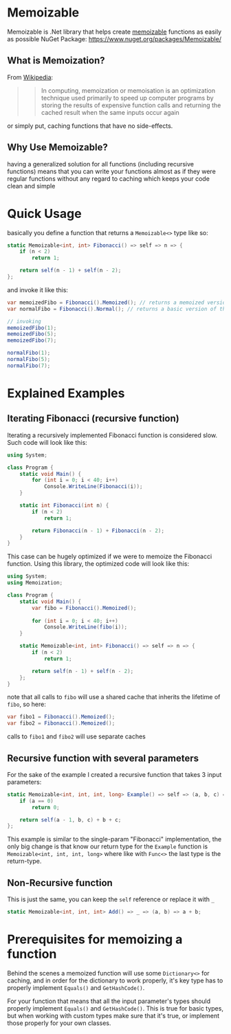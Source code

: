 # Memoizable
Memoizable is .Net library that helps create [memoizable](https://en.wikipedia.org/wiki/Memoization) functions as easily as possible
NuGet Package: https://www.nuget.org/packages/Memoizable/

## What is Memoization?
From [Wikipedia](https://en.wikipedia.org/wiki/Memoization):
>> In computing, memoization or memoisation is an optimization technique used primarily to speed up computer programs by storing the results of expensive function calls and returning the cached result when the same inputs occur again

or simply put, caching functions that have no side-effects.

## Why Use Memoizable?
having a generalized solution for all functions (including recursive functions) means that you can write your functions almost as if they were regular functions without any regard to caching which keeps your code clean and simple

# Quick Usage
basically you define a function that returns a `Memoizable<>` type like so:
``` csharp
static Memoizable<int, int> Fibonacci() => self => n => {
    if (n < 2)
        return 1;

    return self(n - 1) + self(n - 2);
};
```

and invoke it like this:
``` csharp
var memoizedFibo = Fibonacci().Memoized(); // returns a memoized version of the function
var normalFibo = Fibonacci().Normal(); // returns a basic version of the function

// invoking
memoizedFibo(1);
memoizedFibo(5);
memoizedFibo(7);

normalFibo(1);
normalFibo(5);
normalFibo(7);
```


# Explained Examples
## Iterating Fibonacci (recursive function)
Iterating a recursively implemented Fibonacci function is considered slow.
Such code will look like this:

``` csharp
using System;

class Program {
    static void Main() {
        for (int i = 0; i < 40; i++)
            Console.WriteLine(Fibonacci(i));
    }

    static int Fibonacci(int n) {
        if (n < 2)
            return 1;

        return Fibonacci(n - 1) + Fibonacci(n - 2);
    }
}

```

This case can be hugely optimized if we were to memoize the Fibonacci function.
Using this library, the optimized code will look like this:

``` csharp
using System;
using Memoization;

class Program {
    static void Main() {
        var fibo = Fibonacci().Memoized();
        
        for (int i = 0; i < 40; i++)
            Console.WriteLine(fibo(i));
    }

    static Memoizable<int, int> Fibonacci() => self => n => {
        if (n < 2)
            return 1;

        return self(n - 1) + self(n - 2);
    };
}
```

note that all calls to `fibo` will use a shared cache that inherits the lifetime of `fibo`, so here:

``` csharp
var fibo1 = Fibonacci().Memoized();
var fibo2 = Fibonacci().Memoized();
```

calls to `fibo1` and `fibo2` will use separate caches

## Recursive function with several parameters
For the sake of the example I created a recursive function that takes 3 input parameters:
``` csharp
static Memoizable<int, int, int, long> Example() => self => (a, b, c) => {
	if (a == 0)
		return 0;

	return self(a - 1, b, c) + b + c;
};
```

This example is similar to the single-param "Fibonacci" implementation, the only big change is that know our return type for the `Example` function is `Memoizable<int, int, int, long>`
where like with `Func<>` the last type is the return-type.

## Non-Recursive function
This is just the same, you can keep the `self` reference or replace it with `_`
``` csharp
static Memoizable<int, int, int> Add() => _ => (a, b) => a + b;
```


# Prerequisites for memoizing a function
Behind the scenes a memoized function will use some `Dictionary<>` for caching, and in order for the dictionary to work properly, it's key type has to properly implement `Equals()` and `GetHashCode()`.

For your function that means that all the input parameter's types should properly implement `Equals()` and `GetHashCode()`. 
This is true for basic types, but when working with custom types make sure that it's true, or implement those properly for your own classes.
